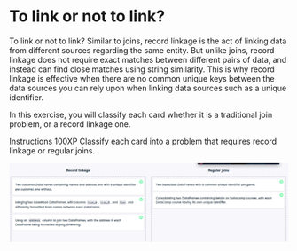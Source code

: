 # To link or not to link?

To link or not to link?
Similar to joins, record linkage is the act of linking data from different sources regarding the same entity. But unlike joins, record linkage does not require exact matches between different pairs of data, and instead can find close matches using string similarity. This is why record linkage is effective when there are no common unique keys between the data sources you can rely upon when linking data sources such as a unique identifier.

In this exercise, you will classify each card whether it is a traditional join problem, or a record linkage one.

Instructions
100XP
Classify each card into a problem that requires record linkage or regular joins.

![alt text](image.png)